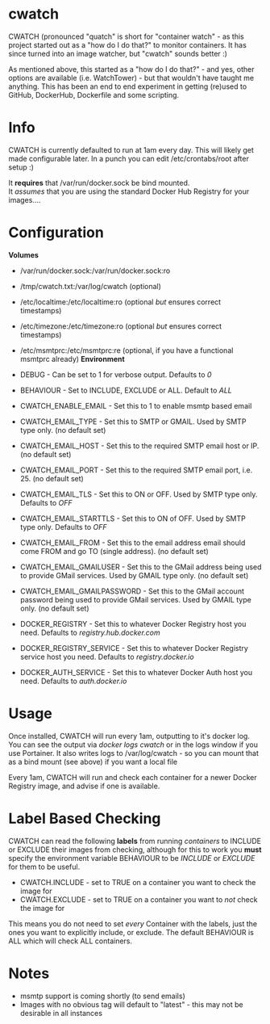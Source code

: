 # cwatch

CWATCH (pronounced "quatch" is short for "container watch" - as this project started out as a "how do I do that?" to monitor containers.
It has since turned into an image watcher, but "cwatch" sounds better :)

As mentioned above, this started as a "how do I do that?" - and yes, other options are available (i.e. WatchTower) - but that wouldn't have taught me anything.  This has been an end to end experiment in getting (re)used to GitHub, DockerHub, Dockerfile and some scripting.

# Info

CWATCH is currently defaulted to run at 1am every day.  This will likely get made configurable later.  In a punch you can edit /etc/crontabs/root after setup :)

It <b>requires</b> that /var/run/docker.sock be bind mounted.  
It *assumes* that you are using the standard Docker Hub Registry for your images....

# Configuration

<b>Volumes</b>

* /var/run/docker.sock:/var/run/docker.sock:ro
* /tmp/cwatch.txt:/var/log/cwatch (optional)
* /etc/localtime:/etc/localtime:ro (optional *but* ensures correct timestamps)
* /etc/timezone:/etc/timezone:ro (optional *but* ensures correct timestamps)
* /etc/msmtprc:/etc/msmtprc:re (optional, if you have a functional msmtprc already)
<b>Environment</b>

* DEBUG - Can be set to 1 for verbose output.  Defaults to *0*
* BEHAVIOUR - Set to INCLUDE, EXCLUDE or ALL. Default to *ALL*
* CWATCH_ENABLE_EMAIL - Set this to 1 to enable msmtp based email
* CWATCH_EMAIL_TYPE - Set this to SMTP or GMAIL.  Used by SMTP type only.  (no default set)
* CWATCH_EMAIL_HOST - Set this to the required SMTP email host or IP. (no default set)
* CWATCH_EMAIL_PORT - Set this to the required SMTP email port, i.e. 25. (no default set)
* CWATCH_EMAIL_TLS - Set this to ON or OFF.  Used by SMTP type only.  Defaults to *OFF*
* CWATCH_EMAIL_STARTTLS - Set this to ON of OFF. Used by SMTP type only. Defaults to *OFF*
* CWATCH_EMAIL_FROM - Set this to the email address email should come FROM and go TO (single address).  (no default set)
* CWATCH_EMAIL_GMAILUSER - Set this to the GMail address being used to provide GMail services.  Used by GMAIL type only. (no default set)
* CWATCH_EMAIL_GMAILPASSWORD - Set this to the GMail account password being used to provide GMail services.  Used by GMAIL type only. (no default set)
* DOCKER_REGISTRY - Set this to whatever Docker Registry host you need.  Defaults to *registry.hub.docker.com*
* DOCKER_REGISTRY_SERVICE - Set this to whatever Docker Registry service host you need. Defaults to *registry.docker.io*
* DOCKER_AUTH_SERVICE - Set this to whatever Docker Auth host you need. Defaults to *auth.docker.io*

# Usage

Once installed, CWATCH will run every 1am, outputting to it's docker log.
You can see the output via *docker logs cwatch* or in the logs window if you use Portainer.
It also writes logs to /var/log/cwatch - so you can mount that as a bind mount (see above) if you want a local file

Every 1am, CWATCH will run and check each container for a newer Docker Registry image, and advise if one is available.

# Label Based Checking
CWATCH can read the following <b>labels</b> from running *containers* to INCLUDE or EXCLUDE their images from checking, although for this to work you <b>must</b> specify the environment variable BEHAVIOUR to be *INCLUDE* or *EXCLUDE* for them to be useful.
* CWATCH.INCLUDE - set to TRUE on a container you want to check the image for
* CWATCH.EXCLUDE - set to TRUE on a container you want to *not* check the image for

This means you do not need to set *every* Container with the labels, just the ones you want to explicitly include, or exclude.
The default BEHAVIOUR is ALL which will check ALL containers.

# Notes

* msmtp support is coming shortly (to send emails)
* Images with no obvious tag will default to "latest" - this may not be desirable in all instances
